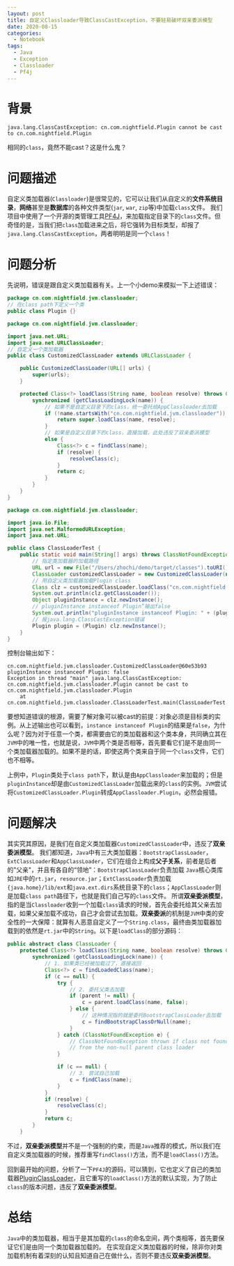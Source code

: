 ```yaml
---
layout: post
title: 自定义Classloader导致ClassCastException，不要轻易破坏双亲委派模型
date: 2020-08-15
categories:
  - Notebook
tags:
  - Java
  - Exception
  - Classloader
  - Pf4j
---
```


# 背景

~~~
java.lang.ClassCastException: cn.com.nightfield.Plugin cannot be cast to cn.com.nightfield.Plugin
~~~
相同的`class`，竟然不能cast？这是什么鬼？

# 问题描述

自定义类加载器(`Classloader`)是很常见的，它可以让我们从自定义的**文件系统目录**，**网络**甚至是**数据库**的各种文件类型(`jar`, `war`, `zip`等)中加载`class`文件。
我们项目中使用了一个开源的类管理工具[PF4J](https://github.com/pf4j/pf4j)，来加载指定目录下的`class`文件。但奇怪的是，当我们把`class`加载进来之后，将它强转为目标类型，却报了`java.lang.ClassCastException`，两者明明是同一个`class`！

# 问题分析

先说明，错误是跟自定义类加载器有关。上一个小demo来模拟一下上述错误：
~~~java
package cn.com.nightfield.jvm.classloader;
// 在class path下定义一个类
public class Plugin {}
~~~
~~~java
package cn.com.nightfield.jvm.classloader;

import java.net.URL;
import java.net.URLClassLoader;
// 自定义一个类加载器
public class CustomizedClassLoader extends URLClassLoader {

    public CustomizedClassLoader(URL[] urls) {
        super(urls);
    }

    protected Class<?> loadClass(String name, boolean resolve) throws ClassNotFoundException {
        synchronized (getClassLoadingLock(name)) {
            // 如果不是自定义目录下的class，统一委托给AppClassloader去加载
            if (!name.startsWith("cn.com.nightfield.jvm.classloader")) {
                return super.loadClass(name, resolve);
            }
            // 如果是自定义目录下的class，直接加载，此处违反了双亲委派模型
            else {
                Class<?> c = findClass(name);
                if (resolve) {
                    resolveClass(c);
                }
                return c;
            }
        }
    }
}
~~~
~~~java
package cn.com.nightfield.jvm.classloader;

import java.io.File;
import java.net.MalformedURLException;
import java.net.URL;

public class ClassLoaderTest {
    public static void main(String[] args) throws ClassNotFoundException, IllegalAccessException, InstantiationException, MalformedURLException {
        // 指定类加载器的加载路径
        URL url = new File("/Users/zhochi/demo/target/classes").toURI().toURL();
        ClassLoader customizedClassLoader = new CustomizedClassLoader(new URL[]{url});
        // 用自定义类加载器加载Plugin class
        Class clz = customizedClassLoader.loadClass("cn.com.nightfield.jvm.classloader.Plugin");
        System.out.println(clz.getClassLoader());
        Object pluginInstance = clz.newInstance();
        // pluginInstance instanceof Plugin”输出false
        System.out.println("pluginInstance instanceof Plugin: " + (pluginInstance instanceof Plugin));
        // 报java.lang.ClassCastException错误
        Plugin plugin = (Plugin) clz.newInstance();
    }
}
~~~

控制台输出如下：
~~~
cn.com.nightfield.jvm.classloader.CustomizedClassLoader@60e53b93
pluginInstance instanceof Plugin: false
Exception in thread "main" java.lang.ClassCastException: cn.com.nightfield.jvm.classloader.Plugin cannot be cast to cn.com.nightfield.jvm.classloader.Plugin
	at cn.com.nightfield.jvm.classloader.ClassLoaderTest.main(ClassLoaderTest.java:19)
~~~

要想知道错误的根源，需要了解对象可以被cast的前提：对象必须是目标类的实例。从上述输出也可以看到，`instance instanceof Plugin`的结果是`false`，为什么呢？因为对于任意一个类，都需要由它的类加载器和这个类本身，共同确立其在`JVM`中的唯一性，也就是说，`JVM`中两个类是否相等，首先要看它们是不是由同一个类加载器加载的。如果不是的话，即使这两个类来自于同一个`class`文件，它们也不相等。

上例中，`Plugin`类处于`class path`下，默认是由`AppClassloader`来加载的；但是`pluginInstance`却是由`CustomizedClassLoader`加载出来的`class`的实例。`JVM`尝试将`CustomizedClassLoader.Plugin`转成`AppClassloader.Plugin`，必然会报错。

# 问题解决

其实究其原因，是我们在自定义类加载器`CustomizedClassLoader`中，违反了**双亲委派模型**。
我们都知道，`Java`中有三大类加载器：`BootstrapClassLoader`，`ExtClassLoader`和`AppClassLoader`，它们在组合上构成**父子关系**，前者是后者的"父亲"，并且有各自的“领地”：`BootstrapClassLoader`负责加载 `Java`核心类库如`JRE`中的`rt.jar`，`resource.jar`；`ExtClassLoader`负责加载`{java.home}/lib/ext`和`java.ext.dirs`系统目录下的`class`；`AppClassLoader`则是加载`class path`路径下，也就是我们自己写的`class`文件。
所谓**双亲委派模型**，指的是当`Classloader`收到一个加载`class`请求的时候，首先会委托给其父亲去加载，如果父亲加载不成功，自己才会尝试去加载。**双亲委派**的机制是`JVM`中类的安全性的一大保障：就算有人恶意自定义了一个`String.class`，最终由类加载器加载到的依然是`rt.jar`中的`String`。以下是`loadClass`的部分源码：
~~~java
public abstract class ClassLoader {
    protected Class<?> loadClass(String name, boolean resolve) throws ClassNotFoundException {
        synchronized (getClassLoadingLock(name)) {
            // 1. 如果类已经被加载过了，直接返回
            Class<?> c = findLoadedClass(name);
            if (c == null) {
                try {
                    // 2. 委托父类去加载
                    if (parent != null) {
                        c = parent.loadClass(name, false);
                    } else {
                        // 这种情况指的就是委托BootstrapClassLoader去加载
                        c = findBootstrapClassOrNull(name);
                    }
                } catch (ClassNotFoundException e) {
                    // ClassNotFoundException thrown if class not found
                    // from the non-null parent class loader
                }

                if (c == null) {
                    // 3. 尝试自己加载
                    c = findClass(name);
                }
            }
            if (resolve) {
                resolveClass(c);
            }
            return c;
        }
    }
~~~

不过，**双亲委派模型**并不是一个强制的约束，而是`Java`推荐的模式，所以我们在自定义类加载器的时候，推荐重写`findClass()`方法，而不是`loadClass()`方法。

回到最开始的问题，分析了一下`PF4J`的源码，可以猜到，它也定义了自己的类加载器[PluginClassLoader](https://github.com/pf4j/pf4j/blob/master/pf4j/src/main/java/org/pf4j/PluginClassLoader.java)，且它重写的`loadClass()`方法的默认实现，为了防止`class`的版本问题，违反了**双亲委派模型**。

# 总结

`Java`中的类加载器，相当于是其加载的`class`的命名空间，两个类相等，首先要保证它们是由同一个类加载器加载的。
在实现自定义类加载器的时候，除非你对类加载机制有着深刻的认知且知道自己在做什么，否则不要违反**双亲委派模型**。